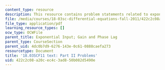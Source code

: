 ```yaml
---
content_type: resource
description: This resource contains problem statements related to exponential input.
file: /media/courses/18-03sc-differential-equations-fall-2011/422c2c08a20cec4c3ad850b082d5490e_MIT18_03SCF11_ps2_II_s8_9q.pdf
file_type: application/pdf
learning_resource_types: []
ocw_type: OCWFile
parent_title: Exponential Input; Gain and Phase Lag
parent_type: CourseSection
parent_uid: 4dc0b7d9-6276-143e-0c61-0888caefa273
resourcetype: Document
title: '18.03SCF11 text: Part II Problems'
uid: 422c2c08-a20c-ec4c-3ad8-50b082d5490e
---
```

